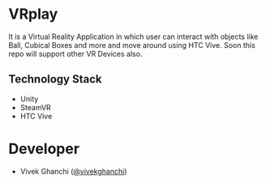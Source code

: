 # VRplay

It is a Virtual Reality Application in which user can interact with objects like Ball, Cubical Boxes and more and move around using HTC Vive. Soon this repo will support other VR Devices also.

## Technology Stack

- Unity
- SteamVR
- HTC Vive


# Developer
- Vivek Ghanchi ([@vivekghanchi](https://github.com/vivekghanchi))
